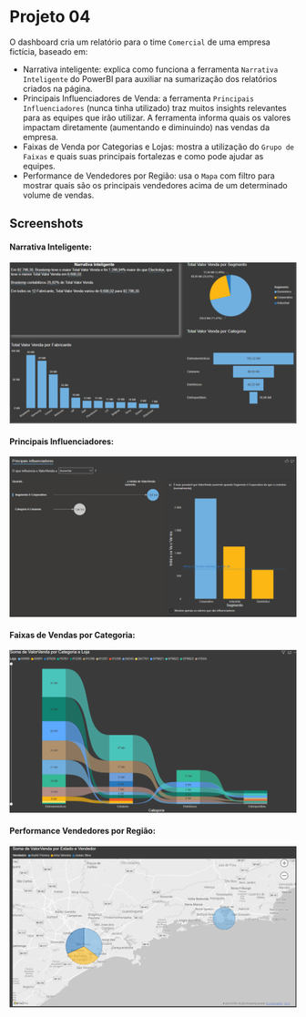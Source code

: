 # Projeto 04

O dashboard cria um relatório para o time ```Comercial``` de uma empresa fictícia, baseado em:

- Narrativa inteligente: explica como funciona a ferramenta ```Narrativa Inteligente``` do PowerBI para auxiliar na sumarização dos relatórios criados na página.
- Principais Influenciadores de Venda: a ferramenta ```Principais Influenciadores``` (nunca tinha utilizado) traz muitos insights relevantes para as equipes que irão utilizar. A ferramenta informa quais os valores impactam diretamente (aumentando e diminuindo) nas vendas da empresa.
- Faixas de Venda por Categorias e Lojas: mostra a utilização do ```Grupo de Faixas``` e quais suas principais fortalezas e como pode ajudar as equipes.
- Performance de Vendedores por Região: usa o ```Mapa``` com filtro para mostrar quais são os principais vendedores acima de um determinado volume de vendas. 

## Screenshots

#### Narrativa Inteligente:
![Projeto 4 - Narrativa Inteligente](https://raw.githubusercontent.com/gustavo-rossin/powerbi/main/project04_comercial/sales_narrativa_inteligente.PNG)

#### Principais Influenciadores:
![Projeto 4 - Principais Influenciadores](https://raw.githubusercontent.com/gustavo-rossin/powerbi/main/project04_comercial/sales_principais_influenciadores.PNG)

#### Faixas de Vendas por Categoria:
![Projeto 4 - Faixas de Venda por Categoria](https://raw.githubusercontent.com/gustavo-rossin/powerbi/main/project04_comercial/sales_faixa_vendas_por_categoria.PNG)

#### Performance Vendedores por Região:
![Projeto 4 - Performance Vendedores por Região](https://raw.githubusercontent.com/gustavo-rossin/powerbi/main/project04_comercial/sales_performance_vendedores_por_regiao.PNG)
